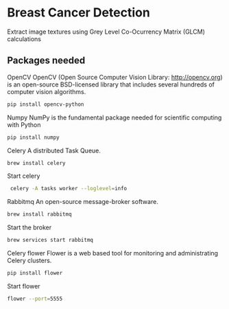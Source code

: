 
# Breast Cancer Detection
Extract image textures using Grey Level Co-Ocurrency Matrix (GLCM) calculations

## Packages needed
OpenCV
OpenCV (Open Source Computer Vision Library: http://opencv.org) is an open-source BSD-licensed library that includes several hundreds of computer vision algorithms.
```bash
pip install opencv-python
```

Numpy
NumPy is the fundamental package needed for scientific computing with Python
```bash
pip install numpy
```

Celery
A distributed Task Queue.
```bash
brew install celery
```
Start celery
```bash
 celery -A tasks worker --loglevel=info
```

Rabbitmq
An open-source message-broker software.
```bash
brew install rabbitmq
```
Start the broker
```bash
brew services start rabbitmq
```

Celery flower
Flower is a web based tool for monitoring and administrating Celery clusters.
```bash
pip install flower
```
Start flower
```bash
flower --port=5555
```
